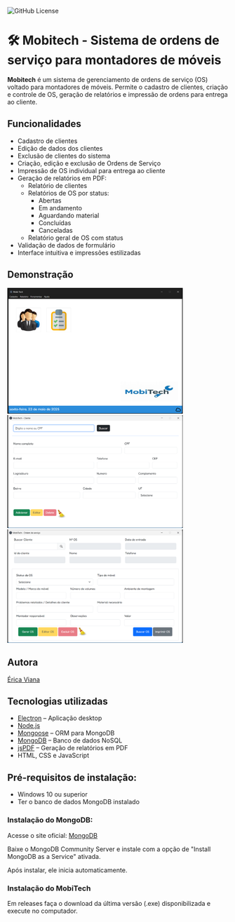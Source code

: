 ![GitHub License](https://img.shields.io/github/license/ericaviana12/mobitech?style=flat-square)

# 🛠️ Mobitech - Sistema de ordens de serviço para montadores de móveis

**Mobitech** é um sistema de gerenciamento de ordens de serviço (OS) voltado para montadores de móveis. Permite o cadastro de clientes, criação e controle de OS, geração de relatórios e impressão de ordens para entrega ao cliente.

## Funcionalidades

- Cadastro de clientes
- Edição de dados dos clientes
- Exclusão de clientes do sistema
- Criação, edição e exclusão de Ordens de Serviço
- Impressão de OS individual para entrega ao cliente
- Geração de relatórios em PDF:
  - Relatório de clientes
  - Relatórios de OS por status:
    - Abertas
    - Em andamento
    - Aguardando material
    - Concluídas
    - Canceladas
  - Relatório geral de OS com status
- Validação de dados de formulário
- Interface intuitiva e impressões estilizadas

## Demonstração

<img src="src/public/img/pageHome.png" alt="Página Home" width="400"/>
<img src="src/public/img/pageCliente.png" alt="Página Cliente" width="400"/>
<img src="src/public/img/pageOs.png" alt="Página OS" width="400"/>

## Autora
[Érica Viana](https://github.com/ericaviana12)

## Tecnologias utilizadas

- [Electron](https://www.electronjs.org/) – Aplicação desktop
- [Node.js](https://nodejs.org/)
- [Mongoose](https://mongoosejs.com/) – ORM para MongoDB
- [MongoDB](https://www.mongodb.com/) – Banco de dados NoSQL
- [jsPDF](https://github.com/parallax/jsPDF) – Geração de relatórios em PDF
- HTML, CSS e JavaScript

## Pré-requisitos de instalação:
- Windows 10 ou superior
- Ter o banco de dados MongoDB instalado

### Instalação do MongoDB:
Acesse o site oficial:
[MongoDB](https://www.mongodb.com/try/download/community)

Baixe o MongoDB Community Server e instale com a opção de "Install MongoDB as a Service" ativada.

Após instalar, ele inicia automaticamente.

### Instalação do MobiTech
Em releases faça o download da última versão (.exe) disponibilizada e execute no computador.